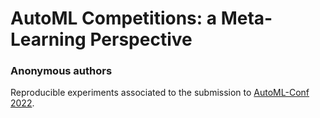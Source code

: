 # AutoML Competitions: a Meta-Learning Perspective

### Anonymous authors

Reproducible experiments associated to the submission to [AutoML-Conf 2022](https://automl.cc/).
